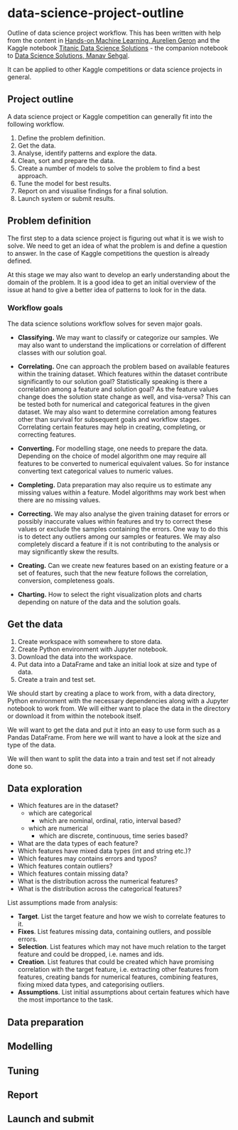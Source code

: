 
# data-science-project-outline

Outline of data science project workflow. This has been written with help from the content in [Hands-on Machine Learning, Aurelien Geron](https://www.amazon.co.uk/Hands-Machine-Learning-Scikit-Learn-TensorFlow-dp-1492032646/dp/1492032646/ref=dp_ob_title_bk) and the Kaggle notebook [Titanic Data Science Solutions](https://www.kaggle.com/startupsci/titanic-data-science-solutions) - the companion notebook to [Data Science Solutions, Manav Sehgal](https://www.amazon.com/Data-Science-Solutions-Startup-Workflow/dp/1520545312). 

It can be applied to other Kaggle competitions or data science projects in general.

## Project outline

A data science project or Kaggle competition can generally fit into the following workflow.

1. Define the problem definition.
2. Get the data.
3. Analyse, identify patterns and explore the data.
4. Clean, sort and prepare the data.
5. Create a number of models to solve the problem to find a best approach.
6. Tune the model for best results.
7. Report on and visualise findings for a final solution.
8. Launch system or submit results.

## Problem definition

The first step to a data science project is figuring out what it is we wish to solve. We need to get an idea of what the problem is and define a question to answer. In the case of Kaggle competitions the question is already defined.

At this stage we may also want to develop an early understanding about the domain of the problem. It is a good idea to get an initial overview of the issue at hand to give a better idea of patterns to look for in the data.

### Workflow goals

The data science solutions workflow solves for seven major goals.

- **Classifying.** We may want to classify or categorize our samples. We may also want to understand the implications or correlation of different classes with our solution goal.

- **Correlating.** One can approach the problem based on available features within the training dataset. Which features within the dataset contribute significantly to our solution goal? Statistically speaking is there a correlation among a feature and solution goal? As the feature values change does the solution state change as well, and visa-versa? This can be tested both for numerical and categorical features in the given dataset. We may also want to determine correlation among features other than survival for subsequent goals and workflow stages. Correlating certain features may help in creating, completing, or correcting features.

- **Converting.** For modelling stage, one needs to prepare the data. Depending on the choice of model algorithm one may require all features to be converted to numerical equivalent values. So for instance converting text categorical values to numeric values.

- **Completing.** Data preparation may also require us to estimate any missing values within a feature. Model algorithms may work best when there are no missing values.

- **Correcting.** We may also analyse the given training dataset for errors or possibly inaccurate values within features and try to correct these values or exclude the samples containing the errors. One way to do this is to detect any outliers among our samples or features. We may also completely discard a feature if it is not contributing to the analysis or may significantly skew the results.

- **Creating.** Can we create new features based on an existing feature or a set of features, such that the new feature follows the correlation, conversion, completeness goals.

- **Charting.** How to select the right visualization plots and charts depending on nature of the data and the solution goals.

## Get the data

1. Create workspace with somewhere to store data.
2. Create Python environment with Jupyter notebook.
3. Download the data into the workspace.
4. Put data into a DataFrame and take an initial look at size and type of data.
5. Create a train and test set.

We should start by creating a place to work from, with a data directory, Python environment with the necessary dependencies along with a Jupyter notebook to work from. We will either want to place the data in the directory or download it from within the notebook itself.

We will want to get the data and put it into an easy to use form such as a Pandas DataFrame. From here we will want to have a look at the size and type of the data.

We will then want to split the data into a train and test set if not already done so.

## Data exploration

- Which features are in the dataset?
	- which are categorical
		- which are nominal, ordinal, ratio, interval based?
	- which are numerical
		- which are discrete, continuous, time series based?
- What are the data types of each feature?
- Which features have mixed data types (int and string etc.)?
- Which features may contains errors and typos?
- Which features contain outliers?
- Which features contain missing data?
- What is the distribution across the numerical features?
- What is the distribution across the categorical features?

List assumptions made from analysis:
- **Target**. List the target feature and how we wish to correlate features to it.
- **Fixes**. List features missing data, containing outliers, and possible errors.
- **Selection**. List features which may not have much relation to the target feature and could be dropped, i.e. names and ids.
- **Creation**. List features that could be created which have promising correlation with the target feature, i.e. extracting other features from features, creating bands for numerical features, combining features, fixing mixed data types, and categorising outliers.
- **Assumptions**. List initial assumptions about certain features which have the most importance to the task.

## Data preparation



## Modelling



## Tuning



## Report



## Launch and submit
